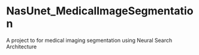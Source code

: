 # NasUnet_MedicalImageSegmentation
A project to for medical imaging segmentation using Neural Search Architecture
